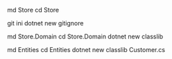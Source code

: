 md Store
cd Store

git ini
dotnet new gitignore

md Store.Domain
cd Store.Domain
dotnet new classlib

md Entities
cd Entities
dotnet new classlib Customer.cs